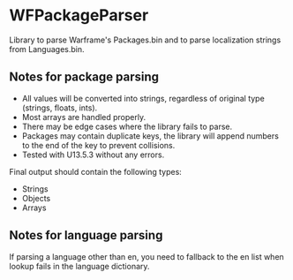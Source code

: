 WFPackageParser
===============

Library to parse Warframe's Packages.bin and to parse localization strings from Languages.bin.

Notes for package parsing
-------------------------

* All values will be converted into strings, regardless of original type (strings, floats, ints).
* Most arrays are handled properly.
* There may be edge cases where the library fails to parse.
* Packages may contain duplicate keys, the library will append numbers to the end of the key to prevent collisions.
* Tested with U13.5.3 without any errors.

Final output should contain the following types:
* Strings
* Objects
* Arrays

Notes for language parsing
--------------------------

If parsing a language other than en, you need to fallback to the en list when lookup fails in the language dictionary.
